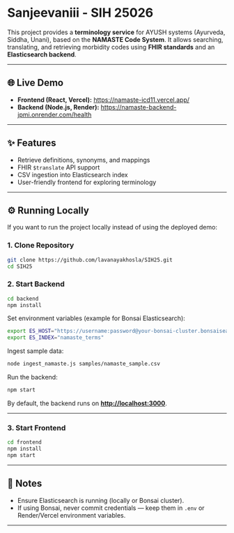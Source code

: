 
# Sanjeevaniii - SIH 25026

This project provides a **terminology service** for AYUSH systems (Ayurveda, Siddha, Unani), based on the **NAMASTE Code System**. It allows searching, translating, and retrieving morbidity codes using **FHIR standards** and an **Elasticsearch backend**.

---

## 🌐 Live Demo

* **Frontend (React, Vercel):** https://namaste-icd11.vercel.app/
* **Backend (Node.js, Render):** https://namaste-backend-jpmi.onrender.com/health

---

## ✨ Features

* Retrieve definitions, synonyms, and mappings
* FHIR `$translate` API support
* CSV ingestion into Elasticsearch index
* User-friendly frontend for exploring terminology

---

## ⚙️ Running Locally

If you want to run the project locally instead of using the deployed demo:

### 1. Clone Repository

```bash
git clone https://github.com/lavanayakhosla/SIH25.git
cd SIH25
```

### 2. Start Backend

```bash
cd backend
npm install
```

Set environment variables (example for Bonsai Elasticsearch):

```bash
export ES_HOST="https://username:password@your-bonsai-cluster.bonsaisearch.net"
export ES_INDEX="namaste_terms"
```

Ingest sample data:

```bash
node ingest_namaste.js samples/namaste_sample.csv
```

Run the backend:

```bash
npm start
```

By default, the backend runs on **[http://localhost:3000](http://localhost:3000)**.

---

### 3. Start Frontend

```bash
cd frontend
npm install
npm start
```


---



## 📌 Notes

* Ensure Elasticsearch is running (locally or Bonsai cluster).
* If using Bonsai, never commit credentials — keep them in `.env` or Render/Vercel environment variables.

---
